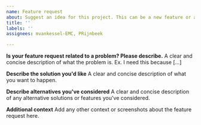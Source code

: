 ```yaml
---
name: Feature request
about: Suggest an idea for this project. This can be a new feature or an improvement.
title: ''
labels: ''
assignees: mvankessel-EMC, PRijnbeek

---
```


**Is your feature request related to a problem? Please describe.**
A clear and concise description of what the problem is. Ex. I need this because [...]

**Describe the solution you'd like**
A clear and concise description of what you want to happen.

**Describe alternatives you've considered**
A clear and concise description of any alternative solutions or features you've considered.

**Additional context**
Add any other context or screenshots about the feature request here.
